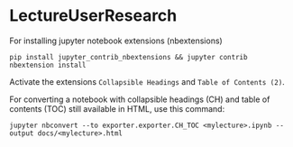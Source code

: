 # LectureUserResearch

For installing jupyter notebook extensions (nbextensions)

    pip install jupyter_contrib_nbextensions && jupyter contrib nbextension install 
    

Activate the extensions `Collapsible Headings` and `Table of Contents (2)`.
    

For converting a notebook with collapsible headings (CH) and table of contents (TOC) still available in HTML, use this command:

    jupyter nbconvert --to exporter.exporter.CH_TOC <mylecture>.ipynb --output docs/<mylecture>.html



